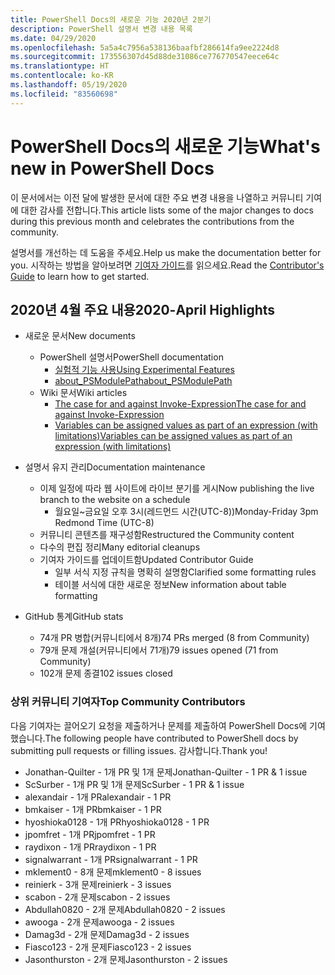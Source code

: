 ```yaml
---
title: PowerShell Docs의 새로운 기능 2020년 2분기
description: PowerShell 설명서 변경 내용 목록
ms.date: 04/29/2020
ms.openlocfilehash: 5a5a4c7956a538136baafbf286614fa9ee2224d8
ms.sourcegitcommit: 173556307d45d88de31086ce776770547eece64c
ms.translationtype: HT
ms.contentlocale: ko-KR
ms.lasthandoff: 05/19/2020
ms.locfileid: "83560698"
---
```

# <a name="whats-new-in-powershell-docs"></a><span data-ttu-id="660d5-103">PowerShell Docs의 새로운 기능</span><span class="sxs-lookup"><span data-stu-id="660d5-103">What's new in PowerShell Docs</span></span>

<span data-ttu-id="660d5-104">이 문서에서는 이전 달에 발생한 문서에 대한 주요 변경 내용을 나열하고 커뮤니티 기여에 대한 감사를 전합니다.</span><span class="sxs-lookup"><span data-stu-id="660d5-104">This article lists some of the major changes to docs during this previous month and celebrates the contributions from the community.</span></span>

<span data-ttu-id="660d5-105">설명서를 개선하는 데 도움을 주세요.</span><span class="sxs-lookup"><span data-stu-id="660d5-105">Help us make the documentation better for you.</span></span> <span data-ttu-id="660d5-106">시작하는 방법을 알아보려면 [기여자 가이드][contrib]를 읽으세요.</span><span class="sxs-lookup"><span data-stu-id="660d5-106">Read the [Contributor's Guide][contrib] to learn how to get started.</span></span>

## <a name="2020-april-highlights"></a><span data-ttu-id="660d5-107">2020년 4월 주요 내용</span><span class="sxs-lookup"><span data-stu-id="660d5-107">2020-April Highlights</span></span>

- <span data-ttu-id="660d5-108">새로운 문서</span><span class="sxs-lookup"><span data-stu-id="660d5-108">New documents</span></span>
  - <span data-ttu-id="660d5-109">PowerShell 설명서</span><span class="sxs-lookup"><span data-stu-id="660d5-109">PowerShell documentation</span></span>
    - [<span data-ttu-id="660d5-110">실험적 기능 사용</span><span class="sxs-lookup"><span data-stu-id="660d5-110">Using Experimental Features</span></span>](/powershell/scripting/whats-new/experimental-features)
    - [<span data-ttu-id="660d5-111">about_PSModulePath</span><span class="sxs-lookup"><span data-stu-id="660d5-111">about_PSModulePath</span></span>](/powershell/module/microsoft.powershell.core/about/about_psmodulepath)
  - <span data-ttu-id="660d5-112">Wiki 문서</span><span class="sxs-lookup"><span data-stu-id="660d5-112">Wiki articles</span></span>
    - [<span data-ttu-id="660d5-113">The case for and against Invoke-Expression</span><span class="sxs-lookup"><span data-stu-id="660d5-113">The case for and against Invoke-Expression</span></span>](https://github.com/MicrosoftDocs/PowerShell-Docs/wiki/The-case-for-and-against-Invoke-Expression)
    - <span data-ttu-id="660d5-114">[Variables can be assigned values as part of an expression (with limitations)](https://github.com/MicrosoftDocs/PowerShell-Docs/wiki/Variables-can-be-assigned-values-as-part-of-an-expression-(with-limitations))</span><span class="sxs-lookup"><span data-stu-id="660d5-114">[Variables can be assigned values as part of an expression (with limitations)](https://github.com/MicrosoftDocs/PowerShell-Docs/wiki/Variables-can-be-assigned-values-as-part-of-an-expression-(with-limitations))</span></span>

- <span data-ttu-id="660d5-115">설명서 유지 관리</span><span class="sxs-lookup"><span data-stu-id="660d5-115">Documentation maintenance</span></span>
  - <span data-ttu-id="660d5-116">이제 일정에 따라 웹 사이트에 라이브 분기를 게시</span><span class="sxs-lookup"><span data-stu-id="660d5-116">Now publishing the live branch to the website on a schedule</span></span>
    - <span data-ttu-id="660d5-117">월요일~금요일 오후 3시(레드먼드 시간(UTC-8))</span><span class="sxs-lookup"><span data-stu-id="660d5-117">Monday-Friday 3pm Redmond Time (UTC-8)</span></span>
  - <span data-ttu-id="660d5-118">커뮤니티 콘텐츠를 재구성함</span><span class="sxs-lookup"><span data-stu-id="660d5-118">Restructured the Community content</span></span>
  - <span data-ttu-id="660d5-119">다수의 편집 정리</span><span class="sxs-lookup"><span data-stu-id="660d5-119">Many editorial cleanups</span></span>
  - <span data-ttu-id="660d5-120">기여자 가이드를 업데이트함</span><span class="sxs-lookup"><span data-stu-id="660d5-120">Updated Contributor Guide</span></span>
    - <span data-ttu-id="660d5-121">일부 서식 지정 규칙을 명확히 설명함</span><span class="sxs-lookup"><span data-stu-id="660d5-121">Clarified some formatting rules</span></span>
    - <span data-ttu-id="660d5-122">테이블 서식에 대한 새로운 정보</span><span class="sxs-lookup"><span data-stu-id="660d5-122">New information about table formatting</span></span>

- <span data-ttu-id="660d5-123">GitHub 통계</span><span class="sxs-lookup"><span data-stu-id="660d5-123">GitHub stats</span></span>
  - <span data-ttu-id="660d5-124">74개 PR 병합(커뮤니티에서 8개)</span><span class="sxs-lookup"><span data-stu-id="660d5-124">74 PRs merged (8 from Community)</span></span>
  - <span data-ttu-id="660d5-125">79개 문제 개설(커뮤니티에서 71개)</span><span class="sxs-lookup"><span data-stu-id="660d5-125">79 issues opened (71 from Community)</span></span>
  - <span data-ttu-id="660d5-126">102개 문제 종결</span><span class="sxs-lookup"><span data-stu-id="660d5-126">102 issues closed</span></span>

### <a name="top-community-contributors"></a><span data-ttu-id="660d5-127">상위 커뮤니티 기여자</span><span class="sxs-lookup"><span data-stu-id="660d5-127">Top Community Contributors</span></span>

<span data-ttu-id="660d5-128">다음 기여자는 끌어오기 요청을 제출하거나 문제를 제출하여 PowerShell Docs에 기여했습니다.</span><span class="sxs-lookup"><span data-stu-id="660d5-128">The following people have contributed to PowerShell docs by submitting pull requests or filling issues.</span></span> <span data-ttu-id="660d5-129">감사합니다.</span><span class="sxs-lookup"><span data-stu-id="660d5-129">Thank you!</span></span>

- <span data-ttu-id="660d5-130">Jonathan-Quilter - 1개 PR 및 1개 문제</span><span class="sxs-lookup"><span data-stu-id="660d5-130">Jonathan-Quilter - 1 PR & 1 issue</span></span>
- <span data-ttu-id="660d5-131">ScSurber - 1개 PR 및 1개 문제</span><span class="sxs-lookup"><span data-stu-id="660d5-131">ScSurber - 1 PR & 1 issue</span></span>
- <span data-ttu-id="660d5-132">alexandair - 1개 PR</span><span class="sxs-lookup"><span data-stu-id="660d5-132">alexandair - 1 PR</span></span>
- <span data-ttu-id="660d5-133">bmkaiser - 1개 PR</span><span class="sxs-lookup"><span data-stu-id="660d5-133">bmkaiser - 1 PR</span></span>
- <span data-ttu-id="660d5-134">hyoshioka0128 - 1개 PR</span><span class="sxs-lookup"><span data-stu-id="660d5-134">hyoshioka0128 - 1 PR</span></span>
- <span data-ttu-id="660d5-135">jpomfret - 1개 PR</span><span class="sxs-lookup"><span data-stu-id="660d5-135">jpomfret - 1 PR</span></span>
- <span data-ttu-id="660d5-136">raydixon - 1개 PR</span><span class="sxs-lookup"><span data-stu-id="660d5-136">raydixon - 1 PR</span></span>
- <span data-ttu-id="660d5-137">signalwarrant - 1개 PR</span><span class="sxs-lookup"><span data-stu-id="660d5-137">signalwarrant - 1 PR</span></span>
- <span data-ttu-id="660d5-138">mklement0 - 8개 문제</span><span class="sxs-lookup"><span data-stu-id="660d5-138">mklement0 - 8 issues</span></span>
- <span data-ttu-id="660d5-139">reinierk - 3개 문제</span><span class="sxs-lookup"><span data-stu-id="660d5-139">reinierk - 3 issues</span></span>
- <span data-ttu-id="660d5-140">scabon - 2개 문제</span><span class="sxs-lookup"><span data-stu-id="660d5-140">scabon - 2 issues</span></span>
- <span data-ttu-id="660d5-141">Abdullah0820 - 2개 문제</span><span class="sxs-lookup"><span data-stu-id="660d5-141">Abdullah0820 - 2 issues</span></span>
- <span data-ttu-id="660d5-142">awooga - 2개 문제</span><span class="sxs-lookup"><span data-stu-id="660d5-142">awooga - 2 issues</span></span>
- <span data-ttu-id="660d5-143">Damag3d - 2개 문제</span><span class="sxs-lookup"><span data-stu-id="660d5-143">Damag3d - 2 issues</span></span>
- <span data-ttu-id="660d5-144">Fiasco123 - 2개 문제</span><span class="sxs-lookup"><span data-stu-id="660d5-144">Fiasco123 - 2 issues</span></span>
- <span data-ttu-id="660d5-145">Jasonthurston - 2개 문제</span><span class="sxs-lookup"><span data-stu-id="660d5-145">Jasonthurston - 2 issues</span></span>

<!-- Link references -->
[contrib]: contributing/overview.md
